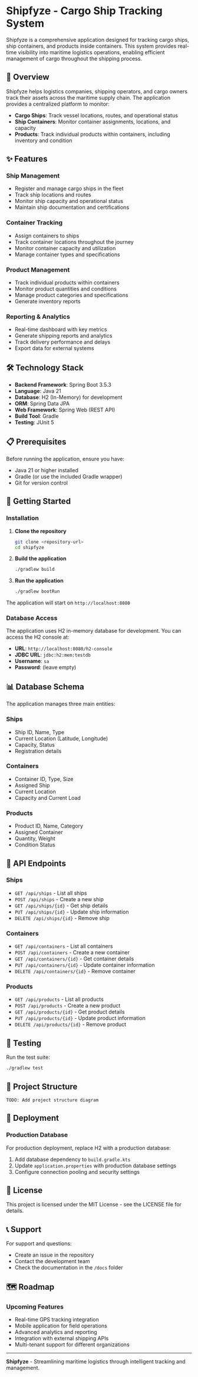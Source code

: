 # Shipfyze - Cargo Ship Tracking System

Shipfyze is a comprehensive application designed for tracking cargo ships, ship containers, and products inside containers. This system provides real-time visibility into maritime logistics operations, enabling efficient management of cargo throughout the shipping process.

## 🚢 Overview

Shipfyze helps logistics companies, shipping operators, and cargo owners track their assets across the maritime supply chain. The application provides a centralized platform to monitor:

- **Cargo Ships**: Track vessel locations, routes, and operational status
- **Ship Containers**: Monitor container assignments, locations, and capacity
- **Products**: Track individual products within containers, including inventory and condition

## ✨ Features

### Ship Management
- Register and manage cargo ships in the fleet
- Track ship locations and routes
- Monitor ship capacity and operational status
- Maintain ship documentation and certifications

### Container Tracking
- Assign containers to ships
- Track container locations throughout the journey
- Monitor container capacity and utilization
- Manage container types and specifications

### Product Management
- Track individual products within containers
- Monitor product quantities and conditions
- Manage product categories and specifications
- Generate inventory reports

### Reporting & Analytics
- Real-time dashboard with key metrics
- Generate shipping reports and analytics
- Track delivery performance and delays
- Export data for external systems

## 🛠 Technology Stack

- **Backend Framework**: Spring Boot 3.5.3
- **Language**: Java 21
- **Database**: H2 (In-Memory) for development
- **ORM**: Spring Data JPA
- **Web Framework**: Spring Web (REST API)
- **Build Tool**: Gradle
- **Testing**: JUnit 5

## 📋 Prerequisites

Before running the application, ensure you have:

- Java 21 or higher installed
- Gradle (or use the included Gradle wrapper)
- Git for version control

## 🚀 Getting Started

### Installation

1. **Clone the repository**
   ```bash
   git clone <repository-url>
   cd shipfyze
   ```

2. **Build the application**
   ```bash
   ./gradlew build
   ```

3. **Run the application**
   ```bash
   ./gradlew bootRun
   ```

The application will start on `http://localhost:8080`

### Database Access

The application uses H2 in-memory database for development. You can access the H2 console at:
- **URL**: `http://localhost:8080/h2-console`
- **JDBC URL**: `jdbc:h2:mem:testdb`
- **Username**: `sa`
- **Password**: (leave empty)

## 📊 Database Schema

The application manages three main entities:

### Ships
- Ship ID, Name, Type
- Current Location (Latitude, Longitude)
- Capacity, Status
- Registration details

### Containers
- Container ID, Type, Size
- Assigned Ship
- Current Location
- Capacity and Current Load

### Products
- Product ID, Name, Category
- Assigned Container
- Quantity, Weight
- Condition Status

## 🔌 API Endpoints

### Ships
- `GET /api/ships` - List all ships
- `POST /api/ships` - Create a new ship
- `GET /api/ships/{id}` - Get ship details
- `PUT /api/ships/{id}` - Update ship information
- `DELETE /api/ships/{id}` - Remove ship

### Containers
- `GET /api/containers` - List all containers
- `POST /api/containers` - Create a new container
- `GET /api/containers/{id}` - Get container details
- `PUT /api/containers/{id}` - Update container information
- `DELETE /api/containers/{id}` - Remove container

### Products
- `GET /api/products` - List all products
- `POST /api/products` - Create a new product
- `GET /api/products/{id}` - Get product details
- `PUT /api/products/{id}` - Update product information
- `DELETE /api/products/{id}` - Remove product

## 🧪 Testing

Run the test suite:
```bash
./gradlew test
```

## 📁 Project Structure

```
TODO: Add project structure diagram
```

## 🚀 Deployment

### Production Database

For production deployment, replace H2 with a production database:

1. Add database dependency to `build.gradle.kts`
2. Update `application.properties` with production database settings
3. Configure connection pooling and security settings


## 📝 License

This project is licensed under the MIT License - see the LICENSE file for details.

## 📞 Support

For support and questions:
- Create an issue in the repository
- Contact the development team
- Check the documentation in the `/docs` folder

## 🗺 Roadmap

### Upcoming Features
- Real-time GPS tracking integration
- Mobile application for field operations
- Advanced analytics and reporting
- Integration with external shipping APIs
- Multi-tenant support for different organizations

---

**Shipfyze** - Streamlining maritime logistics through intelligent tracking and management.